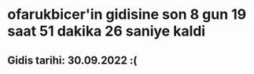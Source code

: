 # ofarukbicer'in gidisine son 8 gun 19 saat 51 dakika 26 saniye kaldi

## Gidis tarihi: 30.09.2022 :(